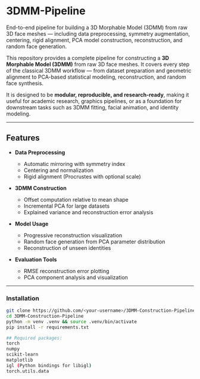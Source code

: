 # 3DMM-Pipeline
End-to-end pipeline for building a 3D Morphable Model (3DMM) from raw 3D face meshes — including data preprocessing, symmetry augmentation, centering, rigid alignment, PCA model construction, reconstruction, and random face generation.

This repository provides a complete pipeline for constructing a **3D Morphable Model (3DMM)** from raw 3D face meshes. It covers every step of the classical 3DMM workflow — from dataset preparation and geometric alignment to PCA-based statistical modeling, reconstruction, and random face synthesis.  

It is designed to be **modular, reproducible, and research-ready**, making it useful for academic research, graphics pipelines, or as a foundation for downstream tasks such as 3DMM fitting, facial animation, and identity modeling.

---

## Features

- **Data Preprocessing**
  - Automatic mirroring with symmetry index
  - Centering and normalization
  - Rigid alignment (Procrustes with optional scale)

- **3DMM Construction**
  - Offset computation relative to mean shape
  - Incremental PCA for large datasets
  - Explained variance and reconstruction error analysis

- **Model Usage**
  - Progressive reconstruction visualization
  - Random face generation from PCA parameter distribution
  - Reconstruction of unseen identities

- **Evaluation Tools**
  - RMSE reconstruction error plotting
  - PCA component analysis and visualization

---

### Installation

```bash
git clone https://github.com/<your-username>/3DMM-Construction-Pipeline.git
cd 3DMM-Construction-Pipeline
python -m venv .venv && source .venv/bin/activate
pip install -r requirements.txt

## Required packages:
torch
numpy
scikit-learn
matplotlib
igl (Python bindings for libigl)
torch.utils.data


